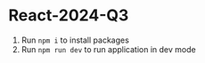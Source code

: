 # React-2024-Q3

1. Run `npm i` to install packages
1. Run `npm run dev` to run application in dev mode
